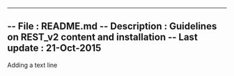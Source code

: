 ---------------------------------------------------------------
-- File : README.md
-- Description : Guidelines on REST_v2 content and installation
-- Last update : 21-Oct-2015
---------------------------------------------------------------

Adding a text line
